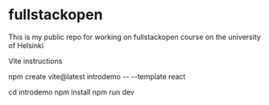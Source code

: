 # fullstackopen
This is my public repo for working on fullstackopen course on the university of Helsinki


Vite instructions

npm create vite@latest introdemo -- --template react

cd introdemo
npm install
npm run dev
